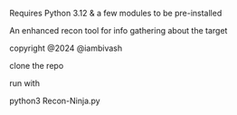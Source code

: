 Requires Python 3.12 & a few modules to be pre-installed

An enhanced recon tool for info gathering about the target

copyright @2024 @iambivash

clone the repo 

run with 

python3 Recon-Ninja.py

